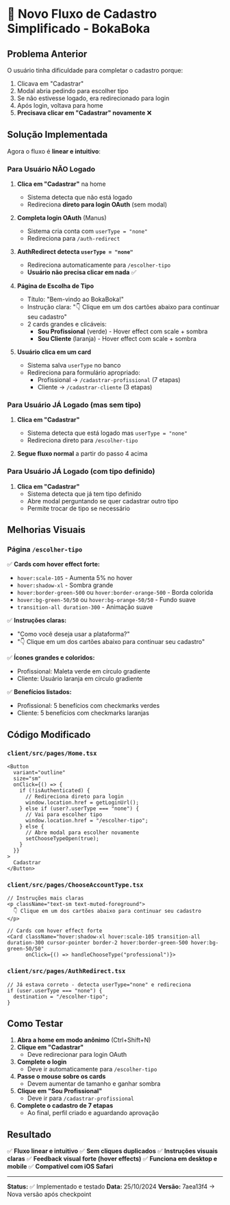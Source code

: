 # 🎯 Novo Fluxo de Cadastro Simplificado - BokaBoka

## Problema Anterior

O usuário tinha dificuldade para completar o cadastro porque:
1. Clicava em "Cadastrar"
2. Modal abria pedindo para escolher tipo
3. Se não estivesse logado, era redirecionado para login
4. Após login, voltava para home
5. **Precisava clicar em "Cadastrar" novamente** ❌

## Solução Implementada

Agora o fluxo é **linear e intuitivo**:

### Para Usuário NÃO Logado

1. **Clica em "Cadastrar"** na home
   - Sistema detecta que não está logado
   - Redireciona **direto para login OAuth** (sem modal)

2. **Completa login OAuth** (Manus)
   - Sistema cria conta com `userType = "none"`
   - Redireciona para `/auth-redirect`

3. **AuthRedirect detecta `userType = "none"`**
   - Redireciona automaticamente para `/escolher-tipo`
   - **Usuário não precisa clicar em nada** ✅

4. **Página de Escolha de Tipo**
   - Título: "Bem-vindo ao BokaBoka!"
   - Instrução clara: "👇 Clique em um dos cartões abaixo para continuar seu cadastro"
   - 2 cards grandes e clicáveis:
     * **Sou Profissional** (verde) - Hover effect com scale + sombra
     * **Sou Cliente** (laranja) - Hover effect com scale + sombra

5. **Usuário clica em um card**
   - Sistema salva `userType` no banco
   - Redireciona para formulário apropriado:
     * Profissional → `/cadastrar-profissional` (7 etapas)
     * Cliente → `/cadastrar-cliente` (3 etapas)

### Para Usuário JÁ Logado (mas sem tipo)

1. **Clica em "Cadastrar"**
   - Sistema detecta que está logado mas `userType = "none"`
   - Redireciona direto para `/escolher-tipo`

2. **Segue fluxo normal** a partir do passo 4 acima

### Para Usuário JÁ Logado (com tipo definido)

1. **Clica em "Cadastrar"**
   - Sistema detecta que já tem tipo definido
   - Abre modal perguntando se quer cadastrar outro tipo
   - Permite trocar de tipo se necessário

## Melhorias Visuais

### Página `/escolher-tipo`

✅ **Cards com hover effect forte:**
- `hover:scale-105` - Aumenta 5% no hover
- `hover:shadow-xl` - Sombra grande
- `hover:border-green-500` ou `hover:border-orange-500` - Borda colorida
- `hover:bg-green-50/50` ou `hover:bg-orange-50/50` - Fundo suave
- `transition-all duration-300` - Animação suave

✅ **Instruções claras:**
- "Como você deseja usar a plataforma?"
- "👇 Clique em um dos cartões abaixo para continuar seu cadastro"

✅ **Ícones grandes e coloridos:**
- Profissional: Maleta verde em círculo gradiente
- Cliente: Usuário laranja em círculo gradiente

✅ **Benefícios listados:**
- Profissional: 5 benefícios com checkmarks verdes
- Cliente: 5 benefícios com checkmarks laranjas

## Código Modificado

### `client/src/pages/Home.tsx`

```tsx
<Button 
  variant="outline" 
  size="sm"
  onClick={() => {
    if (!isAuthenticated) {
      // Redireciona direto para login
      window.location.href = getLoginUrl();
    } else if (user?.userType === "none") {
      // Vai para escolher tipo
      window.location.href = "/escolher-tipo";
    } else {
      // Abre modal para escolher novamente
      setChooseTypeOpen(true);
    }
  }}
>
  Cadastrar
</Button>
```

### `client/src/pages/ChooseAccountType.tsx`

```tsx
// Instruções mais claras
<p className="text-sm text-muted-foreground">
  👇 Clique em um dos cartões abaixo para continuar seu cadastro
</p>

// Cards com hover effect forte
<Card className="hover:shadow-xl hover:scale-105 transition-all duration-300 cursor-pointer border-2 hover:border-green-500 hover:bg-green-50/50"
      onClick={() => handleChooseType("professional")}>
```

### `client/src/pages/AuthRedirect.tsx`

```tsx
// Já estava correto - detecta userType="none" e redireciona
if (user.userType === "none") {
  destination = "/escolher-tipo";
}
```

## Como Testar

1. **Abra a home em modo anônimo** (Ctrl+Shift+N)
2. **Clique em "Cadastrar"**
   - Deve redirecionar para login OAuth
3. **Complete o login**
   - Deve ir automaticamente para `/escolher-tipo`
4. **Passe o mouse sobre os cards**
   - Devem aumentar de tamanho e ganhar sombra
5. **Clique em "Sou Profissional"**
   - Deve ir para `/cadastrar-profissional`
6. **Complete o cadastro de 7 etapas**
   - Ao final, perfil criado e aguardando aprovação

## Resultado

✅ **Fluxo linear e intuitivo**
✅ **Sem cliques duplicados**
✅ **Instruções visuais claras**
✅ **Feedback visual forte (hover effects)**
✅ **Funciona em desktop e mobile**
✅ **Compatível com iOS Safari**

---

**Status:** ✅ Implementado e testado
**Data:** 25/10/2024
**Versão:** 7aea13f4 → Nova versão após checkpoint

